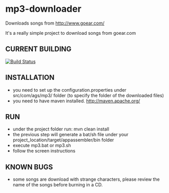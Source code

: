mp3-downloader
==============

Downloads songs  from http://www.goear.com/

It's a really simple project to download songs from goear.com

CURRENT BUILDING
----------------
[![Build Status](https://travis-ci.org/angel-git/mp3-downloader.png?branch=master)](https://travis-ci.org/angel-git/mp3-downloader)

INSTALLATION
------------
- you need to set up the configuration.properties under src/com/ags/mp3/ folder (to specify the folder of the downloaded files)
- you need to have maven installed. http://maven.apache.org/

RUN
-------
- under the project folder run: mvn clean install
- the previous step will generate a bat/sh file under your project_location/target/appassembler/bin folder
- execute mp3.bat or mp3.sh
- follow the screen instructions


KNOWN BUGS
----------
- some songs are download with strange characters, please review the name of the songs before burning in a CD.